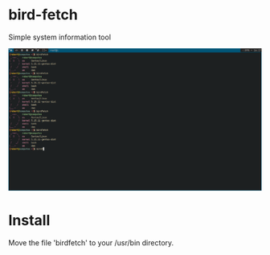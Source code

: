 # bird-fetch
Simple system information tool

![screenshot](https://github.com/dripbert/bird-fetch/blob/main/pic.png?raw=true)

# Install
Move the file 'birdfetch' to your /usr/bin directory.
